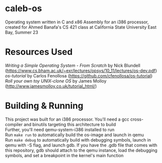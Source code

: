 # caleb-os

Operating system written in C and x86 Assembly for an i386 processor, created for Ahmed Banafa's CS 421 class at California State University East Bay, Summer 23

# Resources Used
*Writing a Simple Operating System - From Scratch* by Nick Blundell (https://www.cs.bham.ac.uk/~exr/lectures/opsys/10_11/lectures/os-dev.pdf)  
*os-tutorial* by Carlos Fenollosa (https://github.com/cfenollosa/os-tutorial)  
*Roll your own toy UNIX-clone OS* by James Molloy (http://www.jamesmolloy.co.uk/tutorial_html/)  

# Building & Running
This project was built for an i386 processor. You'll need a gcc cross-compiler and binutils targeting this architecture to build  
Further, you'll need qemu-system-i386 installed to run  
Run `make run` to automatically build the os-image and launch in qemu  
Run `make debug` to automatically build with debugging symbols, launch in qemu with -S flag, and launch gdb. If you have the .gdb file that comes with this repository, gdb should attach to the qemu instance, load the debugging symbols, and set a breakpoint in the kernel's main function  
